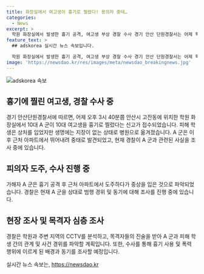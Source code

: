 ```yaml
---
title: 화장실에서 여고생이 흉기로 찔렸다! 용의자 중태…
categories:
  - News
excerpt: >
  학원 화장실에서 발생한 흉기 공격, 여고생 부상 경찰 수사 경기 안산 단원경찰서는 어제 학원 화장실에서 10대 A군이 여고생을 흉기로 다쳤다는 신고를 접수했습니다. 부상으로 병원 이송된 여학생은 생명에 지장이 없는 것으로 알려졌으며, A군은 중태로 발견됐습니다. 경찰은 A군과의 관계 및 범행 경위 등을 조사 중이며, 추가 제보는 YTN으로 연락 바랍니다.
feature_text: >
  ## adskorea 실시간 뉴스 속보입니다.

  학원 화장실에서 발생한 흉기 공격, 여고생 부상 경찰 수사 경기 안산 단원경찰서는 어제 학원 화장실에서 10대 A군이 여고생을 흉기로 다쳤다는 신고를 접수했습니다. 부상으로 병원 이송된 여학생은 생명에 지장이 없는 것으로 알려졌으며, A군은 중태로 발견됐습니다. 경찰은 A군과의 관계 및 범행 경위 등을 조사 중이며, 추가 제보는 YTN으로 연락 바랍니다.
image: 'https://newsdao.kr/res/images/meta/newsdao_breakingnews.jpg'
---
```


<p><img src="https://newsdao.kr/res/images/meta/newsdao_breakingnews.jpg" alt="adskorea 속보" /></p>

<h2 data-ke-size="size26">흉기에 찔린 여고생, 경찰 수사 중</h2>

<p data-ke-size="size16">경기 안산단원경찰서에 따르면, 어제 오후 3시 40분쯤 안산시 고잔동에 위치한 학원 화장실에서 10대 A 군이 10대 여고생을 흉기로 찔렀다는 신고가 접수되었습니다. 피해 학생은 상처를 입었지만 생명에는 지장이 없는 상태로 병원으로 옮겨졌습니다. A 군은 이후 근처 아파트에서 뛰어내려 중태로 발견되었고, 현재 경찰이 A 군과 관련된 사실을 조사 중에 있습니다.</p>

<h2 data-ke-size="size26">피의자 도주, 수사 진행 중</h2>

<p data-ke-size="size16">가해자 A 군은 흉기 공격 후 근처 아파트에서 도주하다가 중상을 입은 것으로 파악되었습니다. 경찰은 현재 A 군을 상대로 범행 경위 및 동기에 대해 조사를 진행 중에 있습니다.</p>

<h2 data-ke-size="size26">현장 조사 및 목격자 심층 조사</h2>

<p data-ke-size="size16">경찰은 학원과 주변 지역의 CCTV를 분석하고, 목격자들의 진술을 받아 A 군과 피해 학생 간의 관계 및 사건 경위를 파악할 계획입니다. 또한, 수사를 통해 흉기 사용 및 폭력 행위에 이르게 된 배경과 동기를 조사할 예정입니다.</p>
실시간 뉴스 속보는, <a href="https://newsdao.kr" rel="dofollow">https://newsdao.kr</a>


